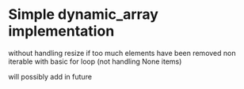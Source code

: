 # Simple dynamic_array implementation

without handling resize if too much elements have been removed
non iterable with basic for loop (not handling None items)

will possibly add in future
